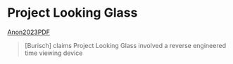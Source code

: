 # Project Looking Glass

[Anon2023PDF](https://archive.org/details/anon_pdf_from_markdown)
> [Burisch] claims Project Looking Glass involved a reverse engineered time viewing device 
